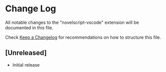 # Change Log

All notable changes to the "novelscript-vscode" extension will be documented in this file.

Check [Keep a Changelog](http://keepachangelog.com/) for recommendations on how to structure this file.

## [Unreleased]

- Initial release